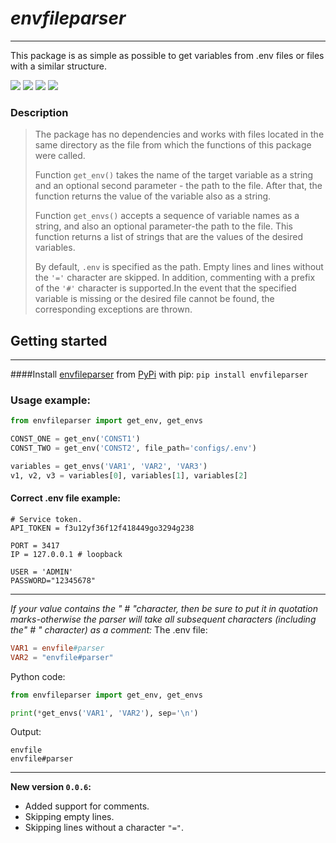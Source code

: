 # *envfileparser*
___
This package is as simple as possible to get variables from .env files or files with a similar structure.

![](https://img.shields.io/pypi/v/envfileparser?style=for-the-badge)
![](https://img.shields.io/badge/covarage-97%25-green?style=for-the-badge&logo=appveyor)
![](https://img.shields.io/badge/license-GPLv3-blue?style=for-the-badge&logo=appveyor)
![](https://img.shields.io/pypi/pyversions/envfileparser?style=for-the-badge)
### Description
> The package 
> has no dependencies and works with files 
> located in the same directory as the file from 
> which the functions of this package were called. 
> 
> Function ```get_env()``` takes the name of the target variable 
> as a string and an optional second parameter - 
> the path to the file. After that, the function returns the 
> value of the variable also as a string.
> 
> Function ```get_envs()``` accepts a sequence of variable 
> names as a string, and also an optional 
> parameter-the path to the file. 
> This function returns a list of strings 
> that are the values of the desired variables.
> 
> By default, ```.env``` is specified 
> as the path. Empty lines and lines without 
> the ```'='``` character are skipped. 
> In addition, commenting with a prefix of the ```'#'```
> character is supported.In the event that 
> the specified variable is 
> missing or the desired file cannot be found, 
> the corresponding exceptions are thrown.
## Getting started
___
####Install [envfileparser](https://pypi.org/project/envfileparser/) from [PyPi](https://pypi.org/) with pip: `pip install envfileparser`
### Usage example:
```python
from envfileparser import get_env, get_envs

CONST_ONE = get_env('CONST1')
CONST_TWO = get_env('CONST2', file_path='configs/.env')

variables = get_envs('VAR1', 'VAR2', 'VAR3')
v1, v2, v3 = variables[0], variables[1], variables[2]
```
#### Correct .env file example:
```env
# Service token.
API_TOKEN = f3u12yf36f12f418449go3294g238

PORT = 3417
IP = 127.0.0.1 # loopback

USER = 'ADMIN'
PASSWORD="12345678"
```
___
*If your value contains the " # "character, 
then be sure to put it in quotation marks-otherwise 
the parser will take all subsequent characters (including the" # " character) as a comment:*
The .env file:
```conf
VAR1 = envfile#parser
VAR2 = "envfile#parser"
```
Python code:
```python
from envfileparser import get_env, get_envs

print(*get_envs('VAR1', 'VAR2'), sep='\n')
```
Output:
```
envfile
envfile#parser
```
___
**New version ``0.0.6``:** 
- Added support for comments.
- Skipping empty lines.
- Skipping lines without a character `"="`.
